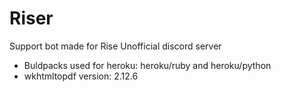 # Riser
Support bot made for Rise Unofficial discord server

- Buldpacks used for heroku:  heroku/ruby and heroku/python
- wkhtmltopdf version: 2.12.6